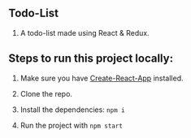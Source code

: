 ## Todo-List

1. A todo-list made using React & Redux.

## Steps to run this project locally:

1. Make sure you have [Create-React-App](https://github.com/facebook/create-react-app) installed.

2. Clone the repo.

3. Install the dependencies: `npm i`

4. Run the project with `npm start`

